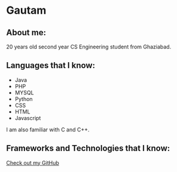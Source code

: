 # Gautam

## About me:

20 years old second year CS Engineering student from Ghaziabad. 


## Languages that I know:

- Java
- PHP
- MYSQL
- Python
- CSS
- HTML
- Javascript

I am also familiar with  C and C++.

## Frameworks and Technologies that I know:



[Check out my GitHub](https://github.com/Gaut9a8m)